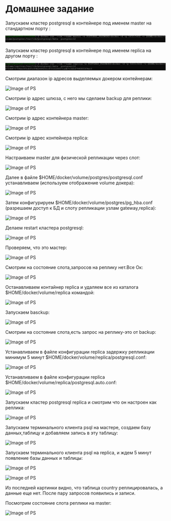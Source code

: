 # Домашнее задание

Запускаем кластер postgresql в контейнере под именем master на стандартном порту :

![Image of PS](https://github.com/nesteg/otus_db/blob/master/Replica_ps/images/master_ps_run.png)

Запускаем кластер postgresql в контейнере под именем replica на другом порту :

![Image of PS](https://github.com/nesteg/otus_db/blob/master/Replica_ps/images/replica_run.png)

Смотрим диапазон ip адресов выделяемых докером контейнерам:

![Image of PS](https://github.com/nesteg/otus_db/blob/master/Arch_ps/images/ip_bridge.png)

Смотрим  ip адрес шлюза, с него мы сделаем backup для реплики:

![Image of PS](https://github.com/nesteg/otus_db/blob/master/Arch_ps/images/ip_address_gateway.png)

Смотрим  ip адрес контейнера master:

![Image of PS](https://github.com/nesteg/otus_db/blob/master/Arch_ps/images/ip_address_master.png)

Смотрим  ip адрес контейнера replica:

![Image of PS](https://github.com/nesteg/otus_db/blob/master/Arch_ps/images/ip_address_container_replica.png)

Настраиваем master для физической репликации через слот:
 
![Image of PS](https://github.com/nesteg/otus_db/blob/master/Arch_ps/images/ip_address_master.png)

Далее в файле $HOME/docker/volume/postgres/postgresql.conf устанавливаем (используем отображение volume докера):

![Image of PS](https://github.com/nesteg/otus_db/blob/master/Arch_ps/images/listen_address.png)

Затем конфигурируем $HOME/docker/volume/postgres/pg_hba.conf (разрешаем доступ к БД и слоту репликации узлам gateway,replica):

![Image of PS](https://github.com/nesteg/otus_db/blob/master/Arch_ps/images/pg_hba_on_master.png) 

Делаем restart кластера postgresql:

![Image of PS](https://github.com/nesteg/otus_db/blob/master/Arch_ps/images/reload_container.png) 

Проверяем, что это мастер:

![Image of PS](https://github.com/nesteg/otus_db/blob/master/Arch_ps/images/master_recovery.png) 

Смотрим на состояние слота,запросов на реплику нет.Все Ок:

![Image of PS](https://github.com/nesteg/otus_db/blob/master/Arch_ps/images/check_replication_slot.png) 

Останавливаем контайнер replica и удаляем все из каталога $HOME/docker/volume/replica командой:

![Image of PS](https://github.com/nesteg/otus_db/blob/master/Arch_ps/images/rm_replica_data.png)

Запускаем basckup:

![Image of PS](https://github.com/nesteg/otus_db/blob/master/Arch_ps/images/basebackup.png)

Смотрим на состояние слота,есть запрос на реплику-это от backup:

![Image of PS](https://github.com/nesteg/otus_db/blob/master/Arch_ps/images/check_replication_slot_after_backup.png) 

Устанавливаем в файле конфигурации replica задержку репликации минимум 5 минут $HOME/docker/volume/replica/postgresql.conf:

![Image of PS](https://github.com/nesteg/otus_db/blob/master/Arch_ps/images/min_recovery_5min.png) 

Устанавливаем в файле конфигурации replica  $HOME/docker/volume/replica/postgresql.auto.conf:

![Image of PS](https://github.com/nesteg/otus_db/blob/master/Arch_ps/images/replica_auto_conf.png) 

Запускаем кластер postgresql replica и смотрим что он настроен как реплика:

![Image of PS](https://github.com/nesteg/otus_db/blob/master/Arch_ps/images/replica_recovery.png) 

Запускаем терминального клиента psql на мастере, создаем базу данных,таблицу и добавляем запись в эту таблицу:

![Image of PS](https://github.com/nesteg/otus_db/blob/master/Arch_ps/images/create_table_master.png) 

Запускаем терминального клиента psql на replica, и ждем 5 минут появление базы данных и таблицы:

![Image of PS](https://github.com/nesteg/otus_db/blob/master/Arch_ps/images/replica_show_db.png) 

![Image of PS](https://github.com/nesteg/otus_db/blob/master/Arch_ps/images/replica_select.png)

Из последней картинки видно, что таблица country реплицировалась, а данные еще нет.
После пару запросов появились и записи.

Посмотрим состояние слота реплики на master: 

![Image of PS](https://github.com/nesteg/otus_db/blob/master/Arch_ps/images/change_replica_slot.png)










